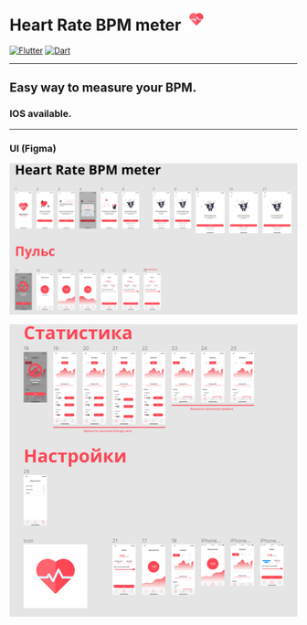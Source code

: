 # Heart Rate BPM meter <img src="https://github.com/GhostuSs/heart_rate_bpm_meter/blob/master/assets/icons/appIcon.png" width="40" />

[![Flutter](https://img.shields.io/badge/-Flutter-090909?style=for-the-badge&logo=flutter&logoColor=47C5FB)](https://flutter.dev) [![Dart](https://img.shields.io/badge/-Dart-090909?style=for-the-badge&logo=dart&logoColor=097CDB)](https://dart.dev)
____________________________________________________________________________________________________________________________________________________________________
## Easy way to measure your BPM.
### IOS available.
____________________________________________________________________________________________________________________________________________________________________

### UI (Figma)

![Screenshot](https://github.com/GhostuSs/heart_rate_bpm_meter/blob/a74fc325ead65ca0a2dfe6b54c885c459cb19fa8/assets/%D0%A1%D0%BD%D0%B8%D0%BC%D0%BE%D0%BA%20%D1%8D%D0%BA%D1%80%D0%B0%D0%BD%D0%B0%202022-04-12%20%D0%B2%2003.04.06.png)

![Screenshot](https://github.com/GhostuSs/heart_rate_bpm_meter/blob/a74fc325ead65ca0a2dfe6b54c885c459cb19fa8/assets/%D0%A1%D0%BD%D0%B8%D0%BC%D0%BE%D0%BA%20%D1%8D%D0%BA%D1%80%D0%B0%D0%BD%D0%B0%202022-04-12%20%D0%B2%2003.04.42.png)

